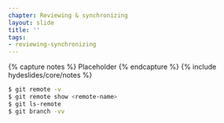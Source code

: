 ```yaml
---
chapter: Reviewing & synchronizing
layout: slide
title: ''
tags:
- reviewing-synchronizing
---
```


{% capture notes %}
Placeholder
{% endcapture %}
{% include hydeslides/core/notes %}



```bash
$ git remote -v
$ git remote show <remote-name>
$ git ls-remote
$ git branch -vv
```
